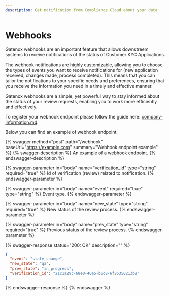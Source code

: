```yaml
---
description: Get notification from Compliance Cloud about your data
---
```


# Webhooks

Gatenox webhooks are an important feature that allows downstreem systems to receive notifications of the status of Customer KYC Applications.&#x20;

The webhook notifications are highly customizable, allowing you to choose the types of events you want to receive notifications for (new application received, changes made, process completed). This means that you can tailor the notifications to your specific needs and preferences, ensuring that you receive the information you need in a timely and effective manner.

Gatenox webhooks are a simple, yet powerful way to stay informed about the status of your review requests, enabling you to work more efficiently and effectively.

To register your webhook endpoint please follow the guide here: [company-information.md](../general-settings/company-information.md "mention").

Below you can find an example of webhook endpoint.

{% swagger method="post" path="/webhook" baseUrl="https://example.com" summary="Webhook endpoint example" %}
{% swagger-description %}
An example of a webhook endpoint.
{% endswagger-description %}

{% swagger-parameter in="body" name="verification_id" type="string" required="true" %}
Id of verification (review) related to notification.
{% endswagger-parameter %}

{% swagger-parameter in="body" name="event" required="true" type="string" %}
Event type.
{% endswagger-parameter %}

{% swagger-parameter in="body" name="new_state" type="string" required="true" %}
New status of the review process.
{% endswagger-parameter %}

{% swagger-parameter in="body" name="prev_state" type="string" required="true" %}
Previous status of the review process.
{% endswagger-parameter %}

{% swagger-response status="200: OK" description="" %}
```json
{
  "event": "state_change",
  "new_state": "qa",
  "prev_state": "in_progress",
  "verification_id": "21c1a29c-68e0-40a5-b6c8-6f85350213b8"
}
```
{% endswagger-response %}
{% endswagger %}
